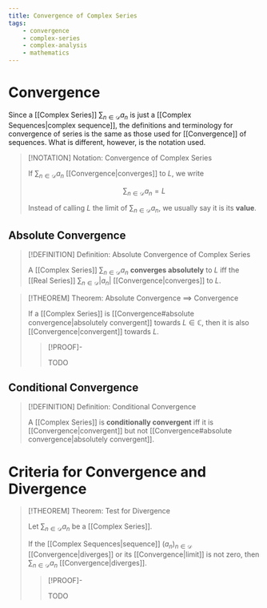 ```yaml
---
title: Convergence of Complex Series
tags:
    - convergence
    - complex-series
    - complex-analysis
    - mathematics
---
```


# Convergence

Since a [[Complex Series]] $\displaystyle \sum_{n \in \mathcal{D}} a_n$ is just a [[Complex Sequences|complex sequence]], the definitions and terminology for convergence of series is the same as those used for [[Convergence]] of sequences. What is different, however, is the notation used.

>[!NOTATION] Notation: Convergence of Complex Series
>
>If $\displaystyle \sum_{n \in \mathcal{D}} a_n$ [[Convergence|converges]] to $L$, we write
>
>$$
>\sum_{n \in \mathcal{D}} a_n = L
>$$
>
>Instead of calling $L$ the limit of $\displaystyle \sum_{n \in \mathcal{D}} a_n$, we usually say it is its **value**.
>

## Absolute Convergence

>[!DEFINITION] Definition: Absolute Convergence of Complex Series
>
>A [[Complex Series]] $\displaystyle \sum_{n \in \mathcal{D}} a_n$ **converges absolutely** to $L$ iff the [[Real Series]] $\displaystyle \sum_{n \in \mathcal{D}} |a_n|$ [[Convergence|converges]] to $L$.
>

>[!THEOREM] Theorem: Absolute Convergence $\implies$ Convergence
>
>If a [[Complex Series]] is [[Convergence#absolute convergence|absolutely convergent]] towards $L \in \mathbb{C}$, then it is also [[Convergence|convergent]] towards $L$.
>
>>[!PROOF]-
>>
>>TODO
>>
>

## Conditional Convergence

>[!DEFINITION] Definition: Conditional Convergence
>
>A [[Complex Series]] is **conditionally convergent** iff it is [[Convergence|convergent]] but not [[Convergence#absolute convergence|absolutely convergent]].
>

# Criteria for Convergence and Divergence

>[!THEOREM] Theorem: Test for Divergence
>
>Let $\displaystyle \sum_{n \in \mathcal{D}} a_n$ be a [[Complex Series]].
>
>If the [[Complex Sequences|sequence]] $(a_n)_{n \in \mathcal{D}}$ [[Convergence|diverges]] or its [[Convergence|limit]] is not zero, then $\displaystyle \sum_{n \in \mathcal{D}} a_n$ [[Convergence|diverges]].
>
>>[!PROOF]-
>>
>>TODO
>>
>